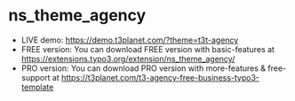 # ns_theme_agency

- LIVE demo: https://demo.t3planet.com/?theme=t3t-agency
- FREE version: You can download FREE version with basic-features at https://extensions.typo3.org/extension/ns_theme_agency/
- PRO version: You can download PRO version with more-features & free-support at https://t3planet.com/t3-agency-free-business-typo3-template
